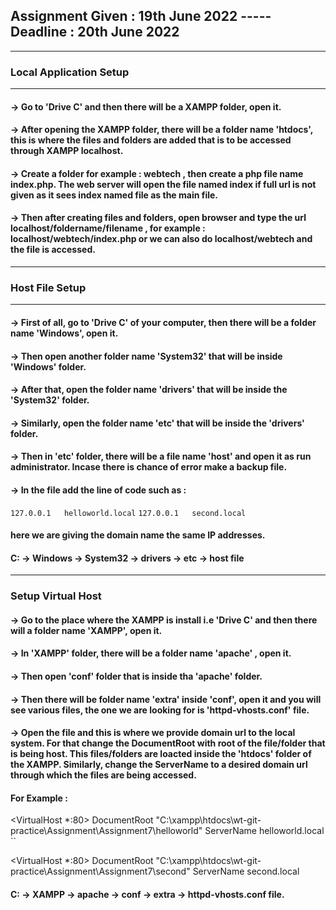 ## Assignment Given : 19th June 2022 ----- Deadline : 20th June 2022

***

### Local Application Setup 
---
#### -> Go to 'Drive C' and then there will be a XAMPP folder, open it.
#### -> After opening the XAMPP folder, there will be a folder name 'htdocs', this is where the files and folders are added that is to be accessed through XAMPP localhost.
#### -> Create a folder for example : webtech , then create a php file name index.php. The web server will open the file named index if full url is not given as it sees index named file as the main file.
#### ->  Then after creating files and folders, open browser and type the url localhost/foldername/filename , for example : localhost/webtech/index.php or we can also do localhost/webtech and the file is accessed. 

---

### Host File Setup
---
#### -> First of all, go to 'Drive C' of your computer, then there will be a folder name 'Windows', open it.
#### -> Then open another folder name 'System32' that will be inside 'Windows' folder.
#### -> After that, open the folder name 'drivers' that will be inside the 'System32' folder.
#### -> Similarly, open the folder name 'etc' that will be inside the 'drivers' folder.
#### -> Then in 'etc' folder, there will be a file name 'host' and open it as run administrator. Incase there is chance of error make a backup file.
#### -> In the file add the line of code such as :
 `127.0.0.1   helloworld.local`
 `127.0.0.1   second.local`
#### here we are giving the domain name the same IP addresses.

#### C: -> Windows -> System32 -> drivers -> etc -> host file

---

### Setup Virtual Host
#### -> Go to the place where the XAMPP is install i.e 'Drive C' and then there will a folder name 'XAMPP', open it.
#### -> In 'XAMPP' folder, there will be a folder name 'apache' , open it.
#### -> Then open 'conf' folder that is inside tha 'apache' folder.
#### -> Then there will be folder name 'extra' inside 'conf', open it and you will see various files, the one we are looking for is 'httpd-vhosts.conf' file.
#### -> Open the file and this is where we provide domain url to the local system. For that change the DocumentRoot with root of the file/folder that is being host. This files/folders are loacted inside the 'htdocs' folder of the XAMPP. Similarly, change the ServerName to a desired domain url through which the files are being accessed.
#### For Example :

<VirtualHost *:80>
  DocumentRoot "C:\xampp\htdocs\wt-git-practice\Assignment\Assignment7\helloworld"
  ServerName helloworld.local
 </VirtualHost>``

 <VirtualHost *:80>
   DocumentRoot "C:\xampp\htdocs\wt-git-practice\Assignment\Assignment7\second"
    ServerName second.local
 </VirtualHost>

#### C: -> XAMPP -> apache -> conf -> extra -> httpd-vhosts.conf file.
